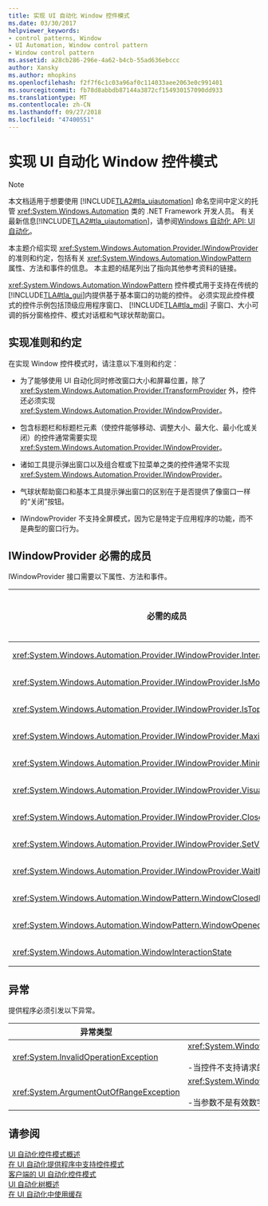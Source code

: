 ```yaml
---
title: 实现 UI 自动化 Window 控件模式
ms.date: 03/30/2017
helpviewer_keywords:
- control patterns, Window
- UI Automation, Window control pattern
- Window control pattern
ms.assetid: a28cb286-296e-4a62-b4cb-55ad636ebccc
author: Xansky
ms.author: mhopkins
ms.openlocfilehash: f2f7f6c1c03a96af0c114033aee2063e0c991401
ms.sourcegitcommit: fb78d8abbdb87144a3872cf154930157090dd933
ms.translationtype: MT
ms.contentlocale: zh-CN
ms.lasthandoff: 09/27/2018
ms.locfileid: "47400551"
---
```

# <a name="implementing-the-ui-automation-window-control-pattern"></a>实现 UI 自动化 Window 控件模式
> [!NOTE]
>  本文档适用于想要使用 [!INCLUDE[TLA2#tla_uiautomation](../../../includes/tla2sharptla-uiautomation-md.md)] 命名空间中定义的托管 <xref:System.Windows.Automation> 类的 .NET Framework 开发人员。 有关最新信息[!INCLUDE[TLA2#tla_uiautomation](../../../includes/tla2sharptla-uiautomation-md.md)]，请参阅[Windows 自动化 API: UI 自动化](https://go.microsoft.com/fwlink/?LinkID=156746)。  
  
 本主题介绍实现 <xref:System.Windows.Automation.Provider.IWindowProvider>的准则和约定，包括有关 <xref:System.Windows.Automation.WindowPattern> 属性、方法和事件的信息。 本主题的结尾列出了指向其他参考资料的链接。  
  
 <xref:System.Windows.Automation.WindowPattern> 控件模式用于支持在传统的 [!INCLUDE[TLA#tla_gui](../../../includes/tlasharptla-gui-md.md)]内提供基于基本窗口的功能的控件。 必须实现此控件模式的控件示例包括顶级应用程序窗口、 [!INCLUDE[TLA#tla_mdi](../../../includes/tlasharptla-mdi-md.md)] 子窗口、大小可调的拆分窗格控件、模式对话框和气球状帮助窗口。  
  
<a name="Implementation_Guidelines_and_Conventions"></a>   
## <a name="implementation-guidelines-and-conventions"></a>实现准则和约定  
 在实现 Window 控件模式时，请注意以下准则和约定：  
  
-   为了能够使用 UI 自动化同时修改窗口大小和屏幕位置，除了 <xref:System.Windows.Automation.Provider.ITransformProvider> 外，控件还必须实现 <xref:System.Windows.Automation.Provider.IWindowProvider>。  
  
-   包含标题栏和标题栏元素（使控件能够移动、调整大小、最大化、最小化或关闭）的控件通常需要实现 <xref:System.Windows.Automation.Provider.IWindowProvider>。  
  
-   诸如工具提示弹出窗口以及组合框或下拉菜单之类的控件通常不实现 <xref:System.Windows.Automation.Provider.IWindowProvider>。  
  
-   气球状帮助窗口和基本工具提示弹出窗口的区别在于是否提供了像窗口一样的“关闭”按钮。  
  
-   IWindowProvider 不支持全屏模式，因为它是特定于应用程序的功能，而不是典型的窗口行为。  
  
<a name="Required_Members_for_IWindowProvider"></a>   
## <a name="required-members-for-iwindowprovider"></a>IWindowProvider 必需的成员  
 IWindowProvider 接口需要以下属性、方法和事件。  
  
|必需的成员|成员类型|说明|  
|---------------------|-----------------|-----------|  
|<xref:System.Windows.Automation.Provider.IWindowProvider.InteractionState%2A>|属性|无|  
|<xref:System.Windows.Automation.Provider.IWindowProvider.IsModal%2A>|属性|无|  
|<xref:System.Windows.Automation.Provider.IWindowProvider.IsTopmost%2A>|属性|无|  
|<xref:System.Windows.Automation.Provider.IWindowProvider.Maximizable%2A>|属性|无|  
|<xref:System.Windows.Automation.Provider.IWindowProvider.Minimizable%2A>|属性|无|  
|<xref:System.Windows.Automation.Provider.IWindowProvider.VisualState%2A>|属性|无|  
|<xref:System.Windows.Automation.Provider.IWindowProvider.Close%2A>|方法|无|  
|<xref:System.Windows.Automation.Provider.IWindowProvider.SetVisualState%2A>|方法|无|  
|<xref:System.Windows.Automation.Provider.IWindowProvider.WaitForInputIdle%2A>|方法|无|  
|<xref:System.Windows.Automation.WindowPattern.WindowClosedEvent>|事件|无|  
|<xref:System.Windows.Automation.WindowPattern.WindowOpenedEvent>|事件|无|  
|<xref:System.Windows.Automation.WindowInteractionState>|事件|不保证为 <xref:System.Windows.Automation.WindowInteractionState.ReadyForUserInteraction>|  
  
<a name="Exceptions"></a>   
## <a name="exceptions"></a>异常  
 提供程序必须引发以下异常。  
  
|异常类型|条件|  
|--------------------|---------------|  
|<xref:System.InvalidOperationException>|<xref:System.Windows.Automation.Provider.IWindowProvider.SetVisualState%2A><br /><br /> -当控件不支持请求的行为。|  
|<xref:System.ArgumentOutOfRangeException>|<xref:System.Windows.Automation.Provider.IWindowProvider.WaitForInputIdle%2A><br /><br /> -当参数不是有效数字。|  
  
## <a name="see-also"></a>请参阅  
 [UI 自动化控件模式概述](../../../docs/framework/ui-automation/ui-automation-control-patterns-overview.md)  
 [在 UI 自动化提供程序中支持控件模式](../../../docs/framework/ui-automation/support-control-patterns-in-a-ui-automation-provider.md)  
 [客户端的 UI 自动化控件模式](../../../docs/framework/ui-automation/ui-automation-control-patterns-for-clients.md)  
 [UI 自动化树概述](../../../docs/framework/ui-automation/ui-automation-tree-overview.md)  
 [在 UI 自动化中使用缓存](../../../docs/framework/ui-automation/use-caching-in-ui-automation.md)
